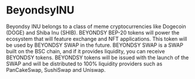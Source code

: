 # BeyondsyINU
Beyondsy INU belongs to a class of meme cryptocurrencies like Dogecoin (DOGE) and Shiba Inu (SHIB).  BEYONDSY BEP-20 tokens will power the ecosystem that will feature exchange and NFT applications.  This token will be used by BEYONDSY SWAP in the future. BEYONDSY SWAP is a SWAP built on the BSC chain, and if it provides liquidity, you can receive BEYONDSY tokens. BEYONDSY tokens will be issued with the launch of the SWAP and will be distributed to 100% liquidity providers such as PanCakeSwap, SushiSwap and Uniswap.
